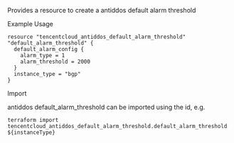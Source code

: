 Provides a resource to create a antiddos default alarm threshold

Example Usage

```hcl
resource "tencentcloud_antiddos_default_alarm_threshold" "default_alarm_threshold" {
  default_alarm_config {
	alarm_type = 1
	alarm_threshold = 2000
  }
  instance_type = "bgp"
}
```

Import

antiddos default_alarm_threshold can be imported using the id, e.g.

```
terraform import tencentcloud_antiddos_default_alarm_threshold.default_alarm_threshold ${instanceType}
```